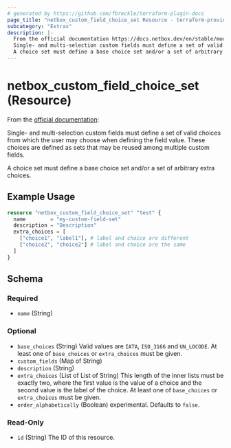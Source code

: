 ```yaml
---
# generated by https://github.com/fbreckle/terraform-plugin-docs
page_title: "netbox_custom_field_choice_set Resource - terraform-provider-netbox"
subcategory: "Extras"
description: |-
  From the official documentation https://docs.netbox.dev/en/stable/models/extras/customfieldchoiceset/:
  Single- and multi-selection custom fields must define a set of valid choices from which the user may choose when defining the field value. These choices are defined as sets that may be reused among multiple custom fields.
  A choice set must define a base choice set and/or a set of arbitrary extra choices.
---
```


# netbox_custom_field_choice_set (Resource)

From the [official documentation](https://docs.netbox.dev/en/stable/models/extras/customfieldchoiceset/):

Single- and multi-selection custom fields must define a set of valid choices from which the user may choose when defining the field value. These choices are defined as sets that may be reused among multiple custom fields.

A choice set must define a base choice set and/or a set of arbitrary extra choices.

## Example Usage

```terraform
resource "netbox_custom_field_choice_set" "test" {
  name        = "my-custom-field-set"
  description = "Description"
  extra_choices = [
    ["choice1", "label1"], # label and choice are different
    ["choice2", "choice2"] # label and choice are the same
  ]
}
```

<!-- schema generated by tfplugindocs -->
## Schema

### Required

- `name` (String)

### Optional

- `base_choices` (String) Valid values are `IATA`, `ISO_3166` and `UN_LOCODE`. At least one of `base_choices` or `extra_choices` must be given.
- `custom_fields` (Map of String)
- `description` (String)
- `extra_choices` (List of List of String) This length of the inner lists must be exactly two, where the first value is the value of a choice and the second value is the label of the choice. At least one of `base_choices` or `extra_choices` must be given.
- `order_alphabetically` (Boolean) experimental. Defaults to `false`.

### Read-Only

- `id` (String) The ID of this resource.


